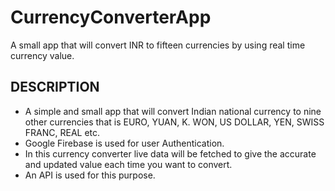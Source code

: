 # CurrencyConverterApp
A small app that will convert INR to fifteen currencies by using real time currency value. 
## DESCRIPTION
* A simple and small app that will convert Indian national currency to nine other currencies that is EURO, YUAN, K. WON, US DOLLAR, YEN, SWISS FRANC, REAL etc. 
* Google Firebase is used for user Authentication. 
* In this currency converter live data will be fetched to give the accurate and updated value each time you want to convert.
* An API is used for this purpose.

